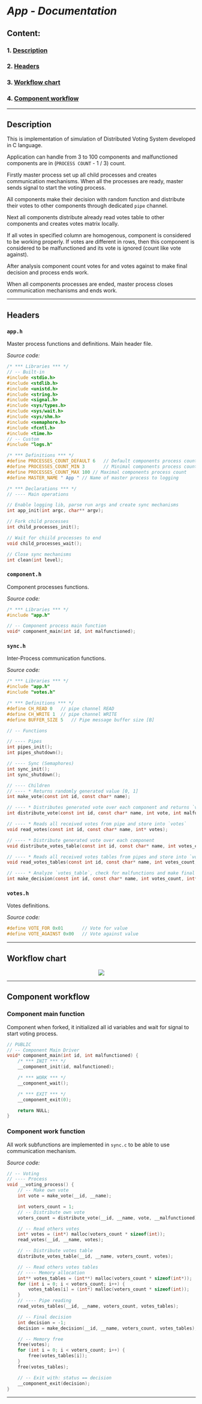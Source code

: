 # ***App - Documentation***

## **Content:**

### 1. [Description](#description)

### 2. [Headers](#headers)

### 3. [Workflow chart](#workflow-chart)

### 4. [Component workflow](#component-workflow)

---

## **Description**

This is implementation of simulation of Distributed Voting System developed in C language.

Application can handle from 3 to 100 components and malfunctioned components are in (`PROCESS COUNT` - 1 / 3) count.

Firstly master process set up all child processes and creates communication mechanisms. When all the processes are ready, master sends signal to start the voting process.

All components make their decision with random function and distribute their votes to other components through dedicated `pipe` channel.

Next all components distribute already read votes table to other components and creates votes matrix locally.

If all votes in specified column are homogenous, component is considered to be working properly. If votes are different in rows, then this component is considered to be malfunctioned and its vote is ignored (count like vote against).

After analysis component count votes for and votes against to make final decision and process ends work.

When all components processes are ended, master process closes communication mechanisms and ends work.

---

## **Headers**

### `app.h`

Master process functions and definitions. Main header file.

*Source code:*

``` c
/* *** Libraries *** */
// -- Built-in
#include <stdio.h>
#include <stdlib.h>
#include <unistd.h>
#include <string.h>
#include <signal.h>
#include <sys/types.h>
#include <sys/wait.h>
#include <sys/shm.h>
#include <semaphore.h>
#include <fcntl.h>
#include <time.h>
// -- Custom
#include "logs.h"

/* *** Definitions *** */
#define PROCESSES_COUNT_DEFAULT 6   // Default components process count
#define PROCESSES_COUNT_MIN 3       // Minimal components process count
#define PROCESSES_COUNT_MAX 100 // Maximal components process count
#define MASTER_NAME " App " // Name of master process to logging

/* *** Declarations *** */
// ---- Main operations

// Enable logging lib, parse run args and create sync mechanisms
int app_init(int argc, char** argv);

// Fork child processes
int child_processes_init();

// Wait for chiild processes to end
void child_processes_wait();

// Close sync mechanisms
int clean(int level);
```

### `component.h`

Component processes functions.

*Source code:*

``` c
/* *** Libraries *** */
#include "app.h"

// -- Component process main function
void* component_main(int id, int malfunctioned);
```

### `sync.h`

Inter-Process communication functions.

*Source code:*

``` c
/* *** Libraries *** */
#include "app.h"
#include "votes.h"

/* *** Definitions *** */
#define CH_READ 0   // pipe channel READ
#define CH_WRITE 1  // pipe channel WRITE
#define BUFFER_SIZE 5   // Pipe message buffer size [B]

// -- Functions

// ---- Pipes
int pipes_init();
int pipes_shutdown();

// ---- Sync (Semaphores)
int sync_init();
int sync_shutdown();

// ---- Children
// ---- * Returns randomly generated value [0, 1]
int make_vote(const int id, const char* name);

// ---- * Distributes generated vote over each component and returns `voter_count`
int distribute_vote(const int id, const char* name, int vote, int malfunctioned);

// ---- * Reads all received votes from pipe and store into `votes`
void read_votes(const int id, const char* name, int* votes);

// ---- * Distribute generated vote over each component
void distribute_votes_table(const int id, const char* name, int votes_count, int* votes_table);

// ---- * Reads all received votes tables from pipes and store into `votes_tables`
void read_votes_tables(const int id, const char* name, int votes_count, int** votes_tables);

// ---- * Analyze `votes_table`, check for malfunctions and make final decision
int make_decision(const int id, const char* name, int votes_count, int** votes_tables);
```

### `votes.h`

Votes definitions.

*Source code:*

``` c
#define VOTE_FOR 0x01       // Vote for value
#define VOTE_AGAINST 0x00   // Vote against value
```

---

## **Workflow chart**

<p align=center>
    <img src="https://raw.githubusercontent.com/Baro-coder/CSD_DVS/master/docs/img/workflow_chart.png"></img>
</p>

---

## **Component workflow**

### Component main function

Component when forked, it initialized all id variables and wait for signal to start voting process.

``` c
// PUBLIC
// -- Component Main Driver
void* component_main(int id, int malfunctioned) {
    /* *** INIT *** */
    __component_init(id, malfunctioned);

    /* *** WORK *** */
    __component_wait();

    /* *** EXIT *** */
    __component_exit(0);

    return NULL;
}
```

### Component work function

All work subfunctions are implemented in `sync.c` to be able to use communication mechanism.

*Source code:*

``` c
// -- Voting
// ---- Process
void __voting_process() {
    // -- Make own vote
    int vote = make_vote(__id, __name);

    int voters_count = 1;
    // -- Distribute own vote
    voters_count = distribute_vote(__id, __name, vote, __malfunctioned);

    // -- Read others votes
    int* votes = (int*) malloc(voters_count * sizeof(int));
    read_votes(__id, __name, votes);

    // -- Distribute votes table
    distribute_votes_table(__id, __name, voters_count, votes);

    // -- Read others votes tables
    // ---- Memory allocation
    int** votes_tables = (int**) malloc(voters_count * sizeof(int*));
    for (int i = 0; i < voters_count; i++) {
        votes_tables[i] = (int*) malloc(voters_count * sizeof(int));
    }
    // ---- Pipe reading
    read_votes_tables(__id, __name, voters_count, votes_tables);

    // -- Final decision
    int decision = -1;
    decision = make_decision(__id, __name, voters_count, votes_tables);

    // -- Memory free
    free(votes);
    for (int i = 0; i < voters_count; i++) {
        free(votes_tables[i]);
    }
    free(votes_tables);

    // -- Exit with: status == decision
    __component_exit(decision);
}
```

---
